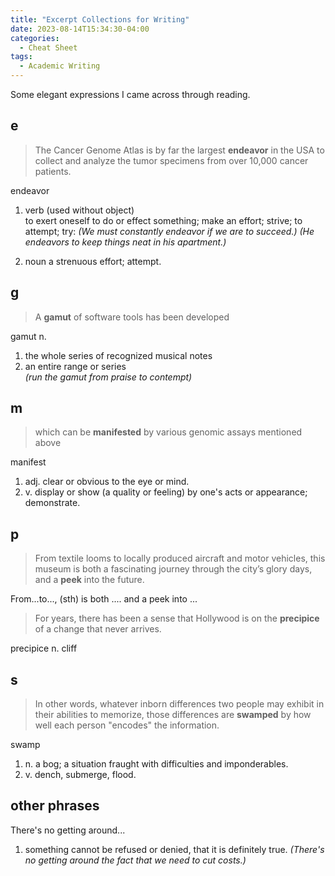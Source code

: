 ```yaml
---
title: "Excerpt Collections for Writing"
date: 2023-08-14T15:34:30-04:00
categories:
  - Cheat Sheet
tags:
  - Academic Writing
---
```


Some elegant expressions I came across through reading.

## e
> The Cancer Genome Atlas is by far the largest **endeavor** in the USA to collect and analyze the tumor specimens from over 10,000 cancer patients. 

endeavor
1. verb (used without object)  
to exert oneself to do or effect something; make an effort; strive; to attempt; try:
_(We must constantly endeavor if we are to succeed.)_
_(He endeavors to keep things neat in his apartment.)_

2. noun
a strenuous effort; attempt.


## g

>  A **gamut** of software tools has been developed

gamut n.
1. the whole series of recognized musical notes
2. an entire range or series  
_(run the gamut from praise to contempt)_

## m
> which can be **manifested** by various genomic assays mentioned above

manifest
1. adj. clear or obvious to the eye or mind.
2. v. display or show (a quality or feeling) by one's acts or appearance; demonstrate.

## p
> From textile looms to locally produced aircraft and motor vehicles, this museum is both a fascinating journey through the city’s glory days, and a **peek** into the future.

From...to..., (sth) is both .... and a peek into ...

> For years, there has been a sense that Hollywood is on the **precipice** of a change that never arrives.

precipice n.
cliff

## s
> In other words, whatever inborn differences two people may exhibit in their abilities to memorize, those differences are **swamped** by how well each person "encodes" the information.

swamp
1. n. a bog; a situation fraught with difficulties and imponderables.
2. v. dench, submerge, flood.

## other phrases
There's no getting around... 
1. something cannot be refused or denied, that it is definitely true.
_(There's no getting around the fact that we need to cut costs.)_

